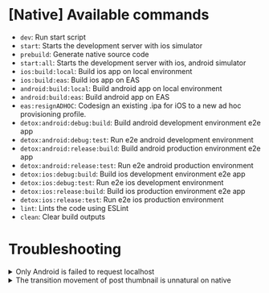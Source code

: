 # [Native] Available commands

- `dev`: Run start script
- `start`: Starts the development server with ios simulator
- `prebuild`: Generate native source code
- `start:all`: Starts the development server with ios, android simulator
- `ios:build:local`: Build ios app on local environment
- `ios:build:eas`: Build ios app on EAS
- `android:build:local`: Build android app on local environment
- `android:build:eas`: Build android app on EAS
- `eas:resignADHOC`: Codesign an existing .ipa for iOS to a new ad hoc provisioning profile.
- `detox:android:debug:build`: Build android development environment e2e app 
- `detox:android:debug:test`: Run e2e android development environment
- `detox:android:release:build`: Build android production environment e2e app
- `detox:android:release:test`: Run e2e android production environment
- `detox:ios:debug:build`: Build ios development environment e2e app
- `detox:ios:debug:test`: Run e2e ios development environment
- `detox:ios:release:build`: Build ios production environment e2e app
- `detox:ios:release:test`: Run e2e ios production environment
- `lint`: Lints the code using ESLint
- `clean`: Clear build outputs

# Troubleshooting

<details>
<summary>Only Android is failed to request localhost</summary>
<p>

Use ADB reverse to bind an emulator port to a port on your computer.

```shell
   adb reverse tcp:3000 tcp:3000
```

</p>
</details>

<details>
<summary>The transition movement of post thumbnail is unnatural on native</summary>
<p>

We are using Shared Element Transitions powered by React Native Reanimated.
and It is an experimental feature, not recommended for production use yet.
we're just trying it out!

</p>
</details>
